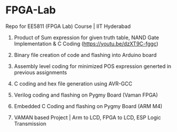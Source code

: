 # FPGA-Lab
Repo for EE5811 (FPGA Lab) Course | IIT Hyderabad

1. Product of Sum expression for given truth table, NAND Gate Implementation & C Coding
   (https://youtu.be/dzXT9C-fggc)
   
2. Binary file creation of code and flashing into Arduino board

3. Assembly level coding for minimized POS expression generted in previous assignments

4. C coding and hex file generation using AVR-GCC

5. Verilog coding and flashing on Pygmy Board (Vaman FPGA)

6. Embedded C Coding and flashing on Pygmy Board (ARM M4)

7. VAMAN based Project | Arm to LCD, FPGA to LCD, ESP Logic Transmission

